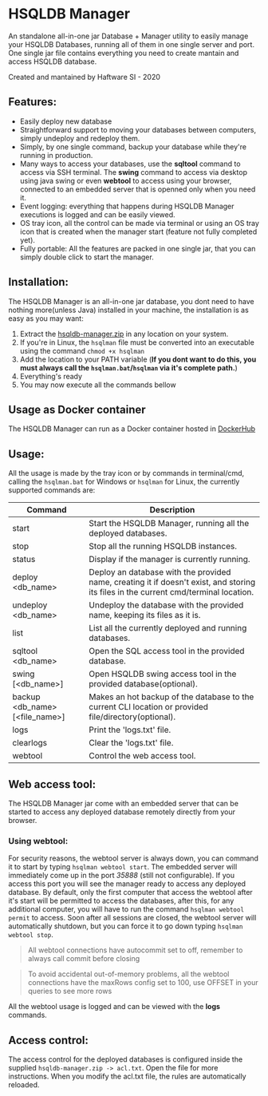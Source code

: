 # HSQLDB Manager
An standalone all-in-one jar Database + Manager utility to easily manage your HSQLDB Databases, running all of them in one single server and port.
One single jar file contains everything you need to create mantain and access HSQLDB database.

Created and mantained by Haftware SI - 2020

## Features:

- Easily deploy new database
- Straightforward support to moving your databases between computers, simply undeploy and redeploy them.
- Simply, by one single command, backup your database while they're running in production.
- Many ways to access your databases, use the **sqltool** command to access via SSH terminal. The **swing** command to access via desktop using java swing or even **webtool** to access using your browser, connected to an embedded server that is openned only when you need it.
- Event logging: everything that happens during HSQLDB Manager executions is logged and can be easily viewed.
- OS tray icon, all the control can be made via terminal or using an OS tray icon that is created when the manager start (feature not fully completed yet).
- Fully portable: All the features are packed in one single jar, that you can simply double click to start the manager.

## Installation:
The HSQLDB Manager is an all-in-one jar database, you dont need to have nothing more(unless Java) installed in your machine, the installation is as easy as you may want:

1. Extract the [hsqldb-manager.zip](https://github.com/IvoFritsch/hsqldb-manager/raw/master/hsqldb-manager.zip) in any location on your system.
2. If you're in Linux, the `hsqlman` file must be converted into an executable using the command `chmod +x hsqlman`
3. Add the location to your PATH variable (**If you dont want to do this, you must always call the `hsqlman.bat`/`hsqlman` via it's complete path.**)
4. Everything's ready
5. You may now execute all the commands bellow

## Usage as Docker container
The HSQLDB Manager can run as a Docker container hosted in [DockerHub](https://hub.docker.com/r/ivofritsch/hsqldb-manager)

## Usage:

All the usage is made by the tray icon or by commands in terminal/cmd, calling the `hsqlman.bat` for Windows or `hsqlman` for Linux, the currently supported commands are:

| Command  | Description |
| --------------- | ----------- |
| start | Start the HSQLDB Manager, running all the deployed databases. |
| stop | Stop all the running HSQLDB instances. |
| status | Display if the manager is currently running. |
| deploy <db_name> | Deploy an database with the provided name, creating it if doesn't exist, and storing its files in the current cmd/terminal location. |
| undeploy <db_name> | Undeploy the database with the provided name, keeping its files as it is. |
| list | List all the currently deployed and running databases. |
| sqltool <db_name> | Open the SQL access tool in the provided database. |
| swing [<db_name>] | Open HSQLDB swing access tool in the provided database(optional). |
| backup <db_name> [<file_name>] | Makes an hot backup of the database to the current CLI location or provided file/directory(optional). |
| logs | Print the 'logs.txt' file. |
| clearlogs | Clear the 'logs.txt' file. |
| webtool | Control the web access tool. |

## Web access tool:
The HSQLDB Manager jar come with an embedded server that can be started to access any deployed database remotely directly from your browser.

### Using webtool:
For security reasons, the webtool server is always down, you can command it to start by typing  `hsqlman webtool start`. The embedded server will immediately come up in the port *35888* (still not configurable).
If you access this port you will see the manager ready to access any deployed database.
By default, only the first computer that access the webtool after it's start will be permitted to access the databases, after this, for any additional computer, you will have to run the command `hsqlman webtool permit` to access.
Soon after all sessions are closed, the webtool server will automatically shutdown, but you can force it to go down typing `hsqlman webtool stop`.
> All webtool connections have autocommit set to off, remember to always call commit before closing

> To avoid accidental out-of-memory problems, all the webtool connections have the maxRows config set to 100, use OFFSET in your queries to see more rows

All the webtool usage is logged and can be viewed with the **logs** commands.

## Access control:

The access control for the deployed databases is configured inside the supplied `hsqldb-manager.zip -> acl.txt`. 
Open the file for more instructions.
When you modify the acl.txt file, the rules are automatically reloaded.
